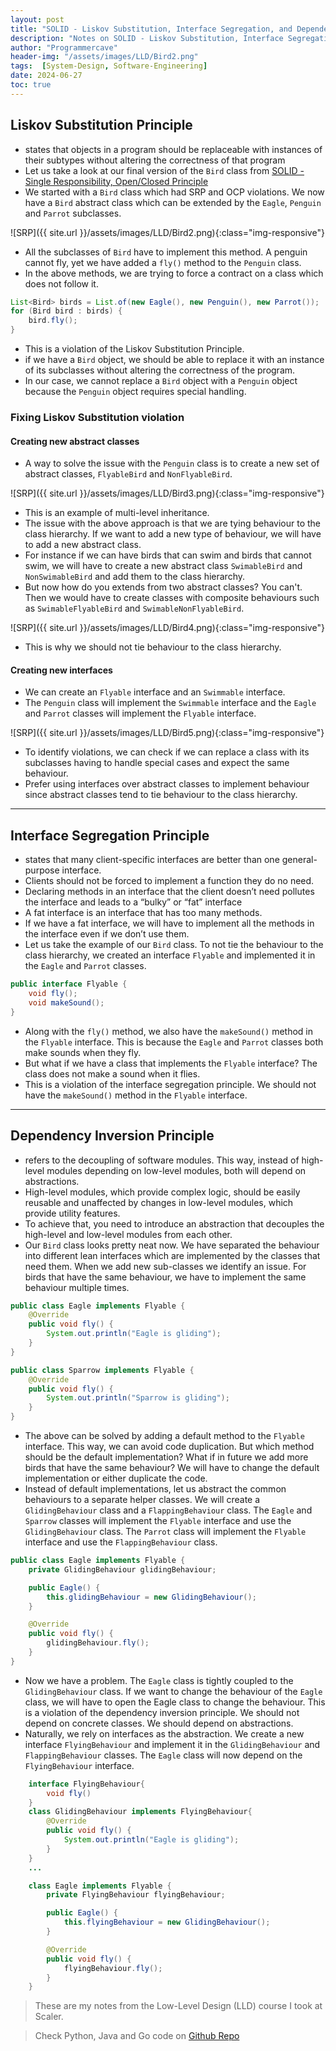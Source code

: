 ```yaml
---
layout: post
title: "SOLID - Liskov Substitution, Interface Segregation, and Dependency Inversion"
description: "Notes on SOLID - Liskov Substitution, Interface Segregation, and Dependency Inversion from Scaler"
author: "Programmercave"
header-img: "/assets/images/LLD/Bird2.png"
tags:  [System-Design, Software-Engineering]
date: 2024-06-27
toc: true
---
```


## Liskov Substitution Principle
- states that objects in a program should be replaceable with instances of their subtypes without altering the correctness of that program
- Let us take a look at our final version of the `Bird` class from [SOLID - Single Responsibility, Open/Closed Principle]({{site.url}}/blog/2024/06/25/SOLID-Single-Responsibility-Open-Closed-Principle)
- We started with a `Bird` class which had SRP and OCP violations. We now have a `Bird` abstract class which can be extended by the `Eagle`, `Penguin` and `Parrot` subclasses.

![SRP]({{ site.url }}/assets/images/LLD/Bird2.png){:class="img-responsive"}

- All the subclasses of `Bird` have to implement this method. A penguin cannot fly, yet we have added a `fly()` method to the `Penguin` class.
- In the above methods, we are trying to force a contract on a class which does not follow it.

```java
List<Bird> birds = List.of(new Eagle(), new Penguin(), new Parrot());
for (Bird bird : birds) {
    bird.fly();
}
```

- This is a violation of the Liskov Substitution Principle.
- if we have a `Bird` object, we should be able to replace it with an instance of its subclasses without altering the correctness of the program. 
- In our case, we cannot replace a `Bird` object with a `Penguin` object because the `Penguin` object requires special handling.

### Fixing Liskov Substitution violation

#### Creating new abstract classes
- A way to solve the issue with the `Penguin` class is to create a new set of abstract classes, `FlyableBird` and `NonFlyableBird`.

![SRP]({{ site.url }}/assets/images/LLD/Bird3.png){:class="img-responsive"}

- This is an example of multi-level inheritance. 
- The issue with the above approach is that we are tying behaviour to the class hierarchy. If we want to add a new type of behaviour, we will have to add a new abstract class.
- For instance if we can have birds that can swim and birds that cannot swim, we will have to create a new abstract class `SwimableBird` and `NonSwimableBird` and add them to the class hierarchy. 
- But now how do you extends from two abstract classes? You can't. Then we would have to create classes with composite behaviours such as `SwimableFlyableBird` and `SwimableNonFlyableBird`.

![SRP]({{ site.url }}/assets/images/LLD/Bird4.png){:class="img-responsive"}

- This is why we should not tie behaviour to the class hierarchy.

#### Creating new interfaces
- We can create an `Flyable` interface and an `Swimmable` interface. 
- The `Penguin` class will implement the `Swimmable` interface and the `Eagle` and `Parrot` classes will implement the `Flyable` interface.

![SRP]({{ site.url }}/assets/images/LLD/Bird5.png){:class="img-responsive"}

- To identify violations, we can check if we can replace a class with its subclasses having to handle special cases and expect the same behaviour.
- Prefer using interfaces over abstract classes to implement behaviour since abstract classes tend to tie behaviour to the class hierarchy.

---

## Interface Segregation Principle
- states that many client-specific interfaces are better than one general-purpose interface. 
- Clients should not be forced to implement a function they do no need. 
- Declaring methods in an interface that the client doesn’t need pollutes the interface and leads to a “bulky” or “fat” interface
- A fat interface is an interface that has too many methods. 
- If we have a fat interface, we will have to implement all the methods in the interface even if we don’t use them.
- Let us take the example of our `Bird` class. To not tie the behaviour to the class hierarchy, we created an interface `Flyable` and implemented it in the `Eagle` and `Parrot` classes.

```java
public interface Flyable {
    void fly();
    void makeSound();
}
```

- Along with the `fly()` method, we also have the `makeSound()` method in the `Flyable` interface. This is because the `Eagle` and `Parrot` classes both make sounds when they fly. 
- But what if we have a class that implements the `Flyable` interface? The class does not make a sound when it flies. 
- This is a violation of the interface segregation principle. We should not have the `makeSound()` method in the `Flyable` interface.

---

## Dependency Inversion Principle

- refers to the decoupling of software modules. This way, instead of high-level modules depending on low-level modules, both will depend on abstractions.
- High-level modules, which provide complex logic, should be easily reusable and unaffected by changes in low-level modules, which provide utility features. 
- To achieve that, you need to introduce an abstraction that decouples the high-level and low-level modules from each other.
- Our `Bird` class looks pretty neat now. We have separated the behaviour into different lean interfaces which are implemented by the classes that need them. When we add new sub-classes we identify an issue. For birds that have the same behaviour, we have to implement the same behaviour multiple times.

```java
public class Eagle implements Flyable {
    @Override
    public void fly() {
        System.out.println("Eagle is gliding");
    }
}

public class Sparrow implements Flyable {
    @Override
    public void fly() {
        System.out.println("Sparrow is gliding");
    }
}
```

- The above can be solved by adding a default method to the `Flyable` interface. This way, we can avoid code duplication. But which method should be the default implementation? What if in future we add more birds that have the same behaviour? We will have to change the default implementation or either duplicate the code.
- Instead of default implementations, let us abstract the common behaviours to a separate helper classes. We will create a `GlidingBehaviour` class and a `FlappingBehaviour` class. The `Eagle` and `Sparrow` classes will implement the `Flyable` interface and use the `GlidingBehaviour` class. The `Parrot` class will implement the `Flyable` interface and use the `FlappingBehaviour` class.

```java
public class Eagle implements Flyable {
    private GlidingBehaviour glidingBehaviour;

    public Eagle() {
        this.glidingBehaviour = new GlidingBehaviour();
    }

    @Override
    public void fly() {
        glidingBehaviour.fly();
    }
}
```

- Now we have a problem. The `Eagle` class is tightly coupled to the `GlidingBehaviour` class. If we want to change the behaviour of the `Eagle` class, we will have to open the Eagle class to change the behaviour. This is a violation of the dependency inversion principle. We should not depend on concrete classes. We should depend on abstractions.
- Naturally, we rely on interfaces as the abstraction. We create a new interface `FlyingBehaviour` and implement it in the `GlidingBehaviour` and `FlappingBehaviour` classes. The `Eagle` class will now depend on the `FlyingBehaviour` interface.

```java
    interface FlyingBehaviour{
        void fly()
    }
    class GlidingBehaviour implements FlyingBehaviour{
        @Override
        public void fly() {
            System.out.println("Eagle is gliding");
        }
    }
    ...

    class Eagle implements Flyable {
        private FlyingBehaviour flyingBehaviour;

        public Eagle() {
            this.flyingBehaviour = new GlidingBehaviour();
        }

        @Override
        public void fly() {
            flyingBehaviour.fly();
        }
    }
```

> These are my notes from the Low-Level Design (LLD) course I took at Scaler.

> Check Python, Java and Go code on [Github Repo](https://github.com/abhiabhi0/scaler-fundamentals/tree/master/oop/code)
